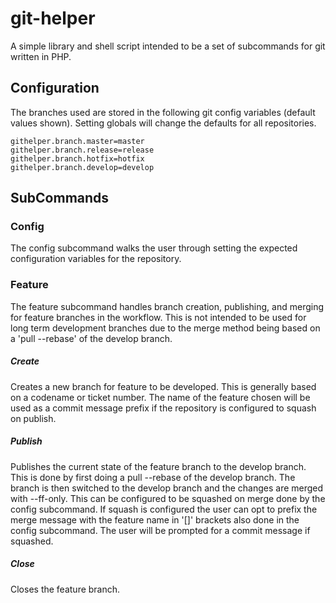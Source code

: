 git-helper
==========
A simple library and shell script intended to be a set of subcommands for git written in PHP.

## Configuration

The branches used are stored in the following git config variables (default values shown).  Setting globals will change the defaults for all repositories.

    githelper.branch.master=master
    githelper.branch.release=release
    githelper.branch.hotfix=hotfix
    githelper.branch.develop=develop

## SubCommands

### Config

The config subcommand walks the user through setting the expected configuration variables for the repository.

### Feature

The feature subcommand handles branch creation, publishing, and merging for feature branches in the workflow.  This is not intended to be used for long term development branches due to the merge method being based on a 'pull --rebase' of the develop branch.

##### Create

Creates a new branch for feature to be developed.  This is generally based on a codename or ticket number.  The name of the feature chosen will be used as a commit message prefix if the repository is configured to squash on publish.

##### Publish

Publishes the current state of the feature branch to the develop branch.  This is done by first doing a pull --rebase of the develop branch.  The branch is then switched to the develop branch and the changes are merged with --ff-only.  This can be configured to be squashed on merge done by the config subcommand.  If squash is configured the user can opt to prefix the merge message with the feature name in '[]' brackets also done in the config subcommand. The user will be prompted for a commit message if squashed.

##### Close

Closes the feature branch.